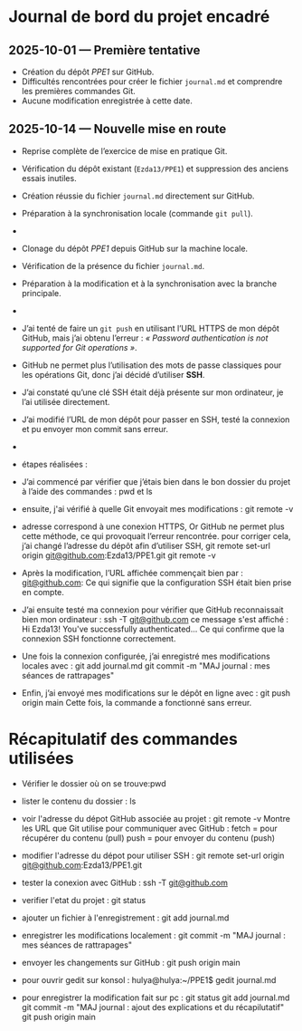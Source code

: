 # Journal de bord du projet encadré

## 2025-10-01 — Première tentative
- Création du dépôt *PPE1* sur GitHub.
- Difficultés rencontrées pour créer le fichier `journal.md` et comprendre les premières commandes Git.
- Aucune modification enregistrée à cette date.

## 2025-10-14 — Nouvelle mise en route
- Reprise complète de l’exercice de mise en pratique Git.
- Vérification du dépôt existant (`Ezda13/PPE1`) et suppression des anciens essais inutiles.
- Création réussie du fichier `journal.md` directement sur GitHub.
- Préparation à la synchronisation locale (commande `git pull`).
-
- Clonage du dépôt *PPE1* depuis GitHub sur la machine locale.
- Vérification de la présence du fichier `journal.md`.
- Préparation à la modification et à la synchronisation avec la branche principale.
-
- J’ai tenté de faire un `git push` en utilisant l’URL HTTPS de mon dépôt GitHub, mais j’ai obtenu l’erreur :
  *« Password authentication is not supported for Git operations »*.
- GitHub ne permet plus l’utilisation des mots de passe classiques pour les opérations Git, donc j’ai décidé d’utiliser **SSH**.
- J’ai constaté qu’une clé SSH était déjà présente sur mon ordinateur, je l’ai utilisée directement.
- J’ai modifié l’URL de mon dépôt pour passer en SSH, testé la connexion et pu envoyer mon commit sans erreur.
-
- étapes réalisées :
- J’ai commencé par vérifier que j’étais bien dans le bon dossier du projet à l’aide des commandes : pwd et ls
- ensuite, j'ai vérifié à quelle Git envoyait mes modifications : 
git remote -v
- adresse correspond à une conexion HTTPS, Or GitHub ne permet plus cette méthode, ce qui provoquait l’erreur rencontrée. pour corriger cela, j’ai changé l’adresse du dépôt afin d’utiliser SSH, 
git remote set-url origin git@github.com:Ezda13/PPE1.git
git remote -v
- Après la modification, l’URL affichée commençait bien par : git@github.com:
Ce qui signifie que la configuration SSH était bien prise en compte.
- J’ai ensuite testé ma connexion pour vérifier que GitHub reconnaissait bien mon ordinateur : 
ssh -T git@github.com
ce message s'est affiché : Hi Ezda13! You've successfully authenticated...
Ce qui confirme que la connexion SSH fonctionne correctement.

- Une fois la connexion configurée, j’ai enregistré mes modifications locales avec : 
git add journal.md
git commit -m "MAJ journal : mes séances de rattrapages"

- Enfin, j’ai envoyé mes modifications sur le dépôt en ligne avec :
git push origin main
Cette fois, la commande a fonctionné sans erreur.

# Récapitulatif des commandes utilisées
- Vérifier le dossier où on se trouve:pwd
- lister le contenu du dossier : ls
- voir l'adresse du dépot GitHub associée au projet : git remote -v
Montre les URL que Git utilise pour communiquer avec GitHub :
fetch = pour récupérer du contenu (pull)
push = pour envoyer du contenu (push)
- modifier l'adresse du dépot pour utiliser SSH : 
git remote set-url origin git@github.com:Ezda13/PPE1.git
- tester la conexion avec GitHub : ssh -T git@github.com
- verifier l'etat du projet : git status 
- ajouter un fichier à l'enregistrement : git add journal.md
- enregistrer les modifications localement : git commit -m "MAJ journal : mes séances de rattrapages" 

- envoyer les changements sur GitHub : git push origin main
- pour ouvrir gedit sur konsol : hulya@hulya:~/PPE1$ gedit journal.md
- pour enregistrer la modification fait sur pc : 
git status
git add journal.md
git commit -m "MAJ journal : ajout des explications et du récapilutatif"
git push origin main




